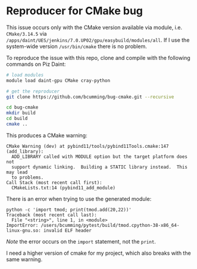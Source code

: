 # Reproducer for CMake bug

This issue occurs only with the CMake version available via module, i.e. `CMake/3.14.5` via `/apps/daint/UES/jenkins/7.0.UP02/gpu/easybuild/modules/all`.
If I use the system-wide version `/usr/bin/cmake` there is no problem.

To reproduce the issue with this repo, clone and compile with the following commands on Piz Daint:

```bash
# load modules
module load daint-gpu CMake cray-python

# get the reproducer
git clone https://github.com/bcumming/bug-cmake.git --recursive

cd bug-cmake
mkdir build
cd build
cmake ..
```

This produces a CMake warning:
```
CMake Warning (dev) at pybind11/tools/pybind11Tools.cmake:147 (add_library):
  ADD_LIBRARY called with MODULE option but the target platform does not
  support dynamic linking.  Building a STATIC library instead.  This may lead
  to problems.
Call Stack (most recent call first):
  CMakeLists.txt:14 (pybind11_add_module)
```

There is an error when trying to use the generated module:
```
python -c 'import tmod; print(tmod.add(20,22))'
Traceback (most recent call last):
  File "<string>", line 1, in <module>
ImportError: /users/bcumming/pytest/build/tmod.cpython-38-x86_64-linux-gnu.so: invalid ELF header
```

*Note* the error occurs on the `import` statement, not the `print`.

I need a higher version of cmake for my project, which also breaks with the same warning.

